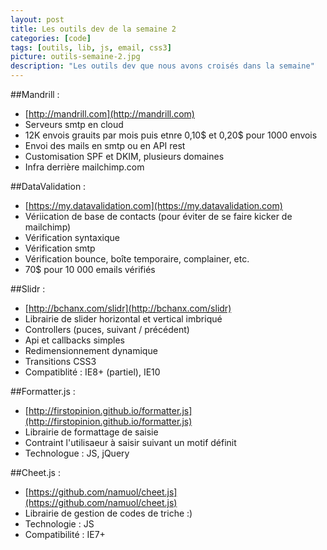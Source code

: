 ```yaml
---
layout: post
title: Les outils dev de la semaine 2
categories: [code]
tags: [outils, lib, js, email, css3]
picture: outils-semaine-2.jpg
description: "Les outils dev que nous avons croisés dans la semaine"
---
```


##Mandrill :
- [http://mandrill.com](http://mandrill.com)
- Serveurs smtp en cloud
- 12K envois grauits par mois puis etnre 0,10$ et 0,20$ pour 1000 envois
- Envoi des mails en smtp ou en API rest
- Customisation SPF et DKIM, plusieurs domaines
- Infra derrière mailchimp.com

##DataValidation : 
- [https://my.datavalidation.com](https://my.datavalidation.com)
- Vériication de base de contacts (pour éviter de se faire kicker de mailchimp)
- Vérification syntaxique
- Vérification smtp
- Vérification bounce, boîte temporaire, complainer, etc.
- 70$ pour 10 000 emails vérifiés

##Slidr :
- [http://bchanx.com/slidr](http://bchanx.com/slidr)
- Librairie de slider horizontal et vertical imbriqué
- Controllers (puces, suivant / précédent)
- Api et callbacks simples
- Redimensionnement dynamique
- Transitions CSS3
- Compatiblité : IE8+ (partiel), IE10

##Formatter.js :
- [http://firstopinion.github.io/formatter.js](http://firstopinion.github.io/formatter.js)
- Librairie de formattage de saisie
- Contraint l'utilisaeur à saisir suivant un motif définit
- Technologue : JS, jQuery

##Cheet.js :
- [https://github.com/namuol/cheet.js](https://github.com/namuol/cheet.js) 
- Librairie de gestion de codes de triche :)
- Technologie : JS
- Compatibilité : IE7+